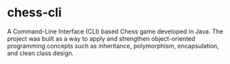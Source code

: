 # chess-cli
A Command-Line Interface (CLI) based Chess game developed in Java. The project was built as a way to apply and strengthen object-oriented programming concepts such as inheritance, polymorphism, encapsulation, and clean class design.
